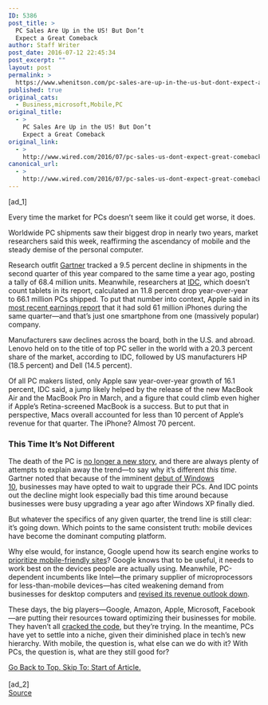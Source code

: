 ```yaml
---
ID: 5386
post_title: >
  PC Sales Are Up in the US! But Don’t
  Expect a Great Comeback
author: Staff Writer
post_date: 2016-07-12 22:45:34
post_excerpt: ""
layout: post
permalink: >
  https://www.whenitson.com/pc-sales-are-up-in-the-us-but-dont-expect-a-great-comeback/
published: true
original_cats:
  - Business,microsoft,Mobile,PC
original_title:
  - >
    PC Sales Are Up in the US! But Don’t
    Expect a Great Comeback
original_link:
  - >
    http://www.wired.com/2016/07/pc-sales-us-dont-expect-great-comeback/
canonical_url:
  - >
    http://www.wired.com/2016/07/pc-sales-us-dont-expect-great-comeback/
---
```

 [ad_1]
<br><div id=""><p>Every time the market for PCs doesn’t seem like it could get worse, it does.</p>
<p>Worldwide PC shipments saw their biggest drop in nearly two years, market researchers said this week, reaffirming the ascendancy of mobile and the steady demise of the personal computer.</p>
<p>Research outfit <a href="https://www.gartner.com/newsroom/id/3090817">Gartner</a> tracked a 9.5 percent decline in shipments in the second quarter of this year compared to the same time a year ago, posting a tally of 68.4 million units. Meanwhile, researchers at <a href="http://www.businesswire.com/news/home/20150709006274/en/PC-Market-Continues-Decline-Windows-10-Release">IDC</a>, which doesn’t count tablets in its report, calculated an 11.8 percent drop year-over-year to 66.1 million PCs shipped. To put that number into context, Apple said in its <a href="http://www.wired.com/2015/04/iphone-now-crazy-popular-china/">most recent earnings report</a> that it had sold 61 million iPhones during the same quarter—and that’s just one smartphone from one (massively popular) company.</p>
<p>Manufacturers saw declines across the board, both in the U.S. and abroad. Lenovo held on to the title of top PC seller in the world with a 20.3 percent share of the market, according to IDC, followed by US manufacturers HP (18.5 percent) and Dell (14.5 percent).</p>
<p>Of all PC makers listed, only Apple saw year-over-year growth of 16.1 percent, IDC said, a jump likely helped by the release of the new MacBook Air and the MacBook Pro in March, and a figure that could climb even higher if Apple’s Retina-screened MacBook is a success. But to put that in perspective, Macs overall accounted for less than 10 percent of Apple’s revenue for that quarter. The iPhone? Almost 70 percent.</p>
<h3>This Time It’s Not Different</h3>
<p>The death of the PC is <a href="http://www.wired.com/2015/03/no-really-pc-dying-not-coming-back/">no longer a new story</a>, and there are always plenty of attempts to explain away the trend—to say why it’s different <em>this time</em>. Gartner noted that because of the imminent <a href="http://www.wired.com/2015/06/microsoft-says-windows-10-will-arrive-july-29/">debut of Windows 10</a>, businesses may have opted to wait to upgrade their PCs. And IDC points out the decline might look especially bad this time around because businesses were busy upgrading a year ago after Windows XP finally died.</p>
<p>But whatever the specifics of any given quarter, the trend line is still clear: it’s going down. Which points to the same consistent truth: mobile devices have become the dominant computing platform.</p>
<p>Why else would, for instance, Google upend how its search engine works to <a href="http://www.wired.com/2015/04/googles-search-change-isnt-mobilegeddon-shows-google-works/">prioritize mobile-friendly sites</a>? Google knows that to be useful, it needs to work best on the devices people are actually using. Meanwhile, PC-dependent incumbents like Intel—the primary supplier of microprocessors for less-than-mobile devices—has cited weakening demand from businesses for desktop computers and <a href="http://www.wsj.com/articles/intel-cuts-revenue-outlook-1426165693">revised its revenue outlook down</a>.</p>
<p>These days, the big players—Google, Amazon, Apple, Microsoft, Facebook—are putting their resources toward optimizing their businesses for mobile. They haven’t all <a href="http://www.wired.com/2015/01/smartest-richest-companies-cant-crack-mobile-future-belongs-anyone-can/">cracked the code</a>, but they’re trying. In the meantime, PCs have yet to settle into a niche, given their diminished place in tech’s new hierarchy. With mobile, the question is, what else can we do with it? With PCs, the question is, what are they still good for?</p>
								<a class="visually-hidden skip-to-text-link focusable bg-white" href="#start-of-content">Go Back to Top. Skip To: Start of Article.</a>
							</div>
<br>[ad_2]
<br><a href="http://www.wired.com/2016/07/pc-sales-us-dont-expect-great-comeback/">Source </a>